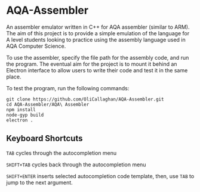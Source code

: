 # AQA-Assembler
An assembler emulator written in C++ for AQA assembler (similar to ARM). The aim of this project is to provide a simple emulation of the language for A level students looking to practice using the assembly language used in AQA Computer Science.

To use the assembler, specify the file path for the assembly code, and run the program. The eventual aim for the project is to mount it behind an Electron interface to allow users to write their code and test it in the same place.

To test the program, run the following commands:

```
git clone https://github.com/OliCallaghan/AQA-Assembler.git
cd AQA-Assembler/AQA\ Assembler
npm install
node-gyp build
electron .
```

## Keyboard Shortcuts

`TAB` cycles through the autocompletion menu

`SHIFT+TAB` cycles back through the autocompletion menu

`SHIFT+ENTER` inserts selected autocompletion code template, then, use `TAB` to jump to the next argument.
